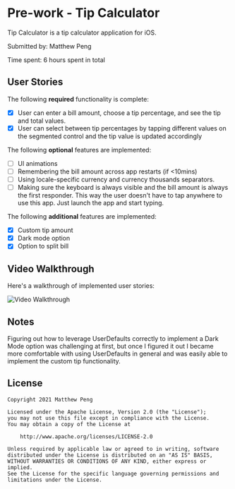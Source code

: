 # Pre-work - Tip Calculator

Tip Calculator is a tip calculator application for iOS.

Submitted by: Matthew Peng

Time spent: 6 hours spent in total

## User Stories

The following **required** functionality is complete:

* [X] User can enter a bill amount, choose a tip percentage, and see the tip and total values.
* [X] User can select between tip percentages by tapping different values on the segmented control and the tip value is updated accordingly

The following **optional** features are implemented:

* [ ] UI animations
* [ ] Remembering the bill amount across app restarts (if <10mins)
* [ ] Using locale-specific currency and currency thousands separators.
* [ ] Making sure the keyboard is always visible and the bill amount is always the first responder. This way the user doesn't have to tap anywhere to use this app. Just launch the app and start typing.

The following **additional** features are implemented:

* [X] Custom tip amount
* [X] Dark mode option
* [X] Option to split bill

## Video Walkthrough

Here's a walkthrough of implemented user stories:

![Video Walkthrough](https://i.imgur.com/E25S7xa.gif)

## Notes

Figuring out how to leverage UserDefaults correctly to implement a Dark Mode option was challenging at first, but once I figured it out I became more comfortable with using UserDefaults in general and was easily able to implement the custom tip functionality.

## License

    Copyright 2021 Matthew Peng

    Licensed under the Apache License, Version 2.0 (the "License");
    you may not use this file except in compliance with the License.
    You may obtain a copy of the License at

        http://www.apache.org/licenses/LICENSE-2.0

    Unless required by applicable law or agreed to in writing, software
    distributed under the License is distributed on an "AS IS" BASIS,
    WITHOUT WARRANTIES OR CONDITIONS OF ANY KIND, either express or implied.
    See the License for the specific language governing permissions and
    limitations under the License.
